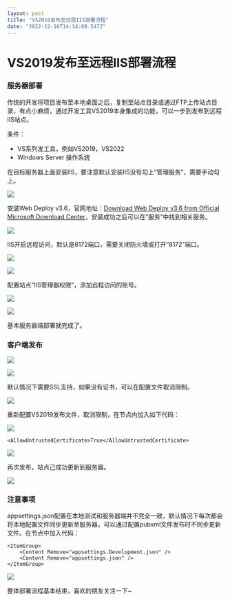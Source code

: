 ```yaml
---
layout: post
title: "VS2019发布至远程IIS部署流程"
date: "2022-12-16T14:14:08.547Z"
---
```

VS2019发布至远程IIS部署流程
==================

### 服务器部署

传统的开发将项目发布至本地桌面之后，复制至站点目录或通过FTP上传站点目录，有点小麻烦，通过开发工具VS2019本身集成的功能，可以一步到发布到远程IIS站点。

条件：

*   VS系列发工具，例如VS2019，VS2022
*   Windows Server 操作系统

在目标服务器上面安装IIS，要注意默认安装IIS没有勾上“管理服务”，需要手动勾上。

![](https://img2023.cnblogs.com/blog/2014437/202212/2014437-20221216155339115-1655129190.png)

安装Web Deploy v3.6，官网地址：[Download Web Deploy v3.6 from Official Microsoft Download Center](https://www.microsoft.com/zh-CN/download/details.aspx?id=43717)，安装成功之后可以在“服务”中找到相关服务。

![](https://img2023.cnblogs.com/blog/2014437/202212/2014437-20221216153823962-1027911696.png)

IIS开启远程访问，默认是8172端口，需要关闭防火墙或打开“8172”端口。

![](https://img2023.cnblogs.com/blog/2014437/202212/2014437-20221216155643209-240062151.png)

![](https://img2023.cnblogs.com/blog/2014437/202212/2014437-20221216155653263-538302840.png)

配置站点“IIS管理器权限”，添加远程访问的账号。

![](https://img2023.cnblogs.com/blog/2014437/202212/2014437-20221216160150062-301373827.png)

![](https://img2023.cnblogs.com/blog/2014437/202212/2014437-20221216160158738-2065176888.png)

基本服务器端部署就完成了。

### 客户端发布

![](https://img2023.cnblogs.com/blog/2014437/202212/2014437-20221216160637150-1709462700.png)

![](https://img2023.cnblogs.com/blog/2014437/202212/2014437-20221216160644315-1449686220.png)

默认情况下需要SSL支持，如果没有证书，可以在配置文件取消限制。

![](https://img2023.cnblogs.com/blog/2014437/202212/2014437-20221216160917962-105089361.png)

重新配置VS2019发布文件，取消限制，在<PropertyGroup>节点内加入如下代码：

![](https://img2023.cnblogs.com/blog/2014437/202212/2014437-20221216161215618-83972757.png)

    <AllowUntrustedCertificate>True</AllowUntrustedCertificate>

![](https://img2023.cnblogs.com/blog/2014437/202212/2014437-20221216163007521-212661349.png)

再次发布，站点己成功更新到服务器。

![](https://img2023.cnblogs.com/blog/2014437/202212/2014437-20221216162347898-97424637.png)

### 注意事项

appsettings.json配置在本地测试和服务器端并不完全一致，默认情况下每次都会将本地配置文件同步更新至服务器，可以通过配置pubxml文件发布时不同步更新文件。在<Project>节点中加入代码：

    <ItemGroup>
    	<Content Remove="appsettings.Development.json" />
    	<Content Remove="appsettings.json" />
    </ItemGroup>

![](https://img2023.cnblogs.com/blog/2014437/202212/2014437-20221216162952060-840902542.png)

整体部署流程基本结束，喜欢的朋友关注一下~
